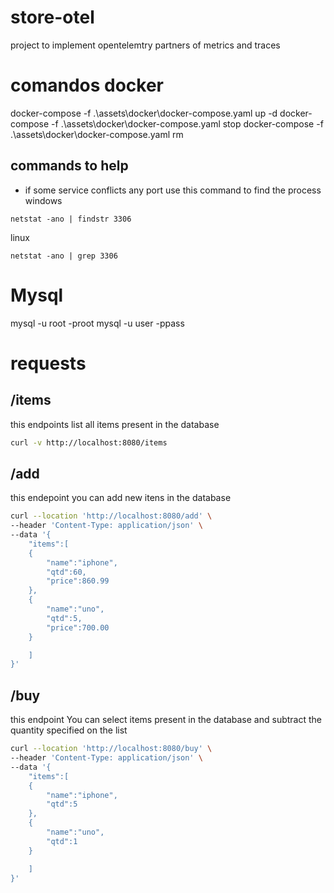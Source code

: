 # store-otel
project to implement opentelemtry partners of metrics and traces



# comandos docker
docker-compose -f .\assets\docker\docker-compose.yaml up -d
docker-compose -f .\assets\docker\docker-compose.yaml stop
docker-compose -f .\assets\docker\docker-compose.yaml rm

## commands to help
- if some service conflicts any port use this command to find the process
windows
```
netstat -ano | findstr 3306
```
linux
```
netstat -ano | grep 3306
```

# Mysql
 mysql -u root -proot
 mysql -u user -ppass

# requests
## /items

this endpoints list all items present in the database

```bash
curl -v http://localhost:8080/items
```

##  /add

this endepoint you can add new itens in the database

```bash
curl --location 'http://localhost:8080/add' \
--header 'Content-Type: application/json' \
--data '{
    "items":[
    {
        "name":"iphone",
        "qtd":60,
        "price":860.99
    },
    {
        "name":"uno",
        "qtd":5,
        "price":700.00
    }

    ]
}'
```

## /buy

this endpoint You can select items present in the database and subtract the quantity specified on the list
```bash
curl --location 'http://localhost:8080/buy' \
--header 'Content-Type: application/json' \
--data '{
    "items":[
    {
        "name":"iphone",
        "qtd":5
    },
    {
        "name":"uno",
        "qtd":1
    }

    ]
}'
```
